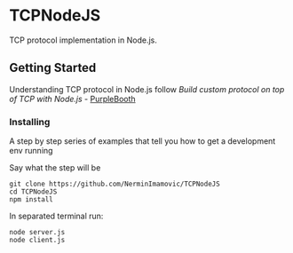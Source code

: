 # TCPNodeJS

TCP protocol implementation in Node.js.

## Getting Started

Understanding TCP protocol in Node.js follow *Build custom protocol on top of TCP with Node.js* - [PurpleBooth](https://medium.com/@nikolaystoykov/build-custom-protocol-on-top-of-tcp-with-node-js-part-1-fda507d5a262)

### Installing

A step by step series of examples that tell you how to get a development env running

Say what the step will be

```
git clone https://github.com/NerminImamovic/TCPNodeJS
cd TCPNodeJS
npm install
```

In separated terminal run:

```
node server.js
node client.js
```

